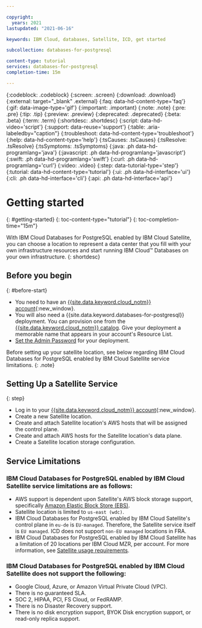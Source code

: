 ```yaml
---

copyright:
  years: 2021
lastupdated: "2021-06-16"

keywords: IBM Cloud, databases, Satellite, ICD, get started

subcollection: databases-for-postgresql

content-type: tutorial
services: databases-for-postgresql
completion-time: 15m

---
```


{:codeblock: .codeblock}
{:screen: .screen}
{:download: .download}
{:external: target="_blank" .external}
{:faq: data-hd-content-type='faq'}
{:gif: data-image-type='gif'}
{:important: .important}
{:note: .note}
{:pre: .pre}
{:tip: .tip}
{:preview: .preview}
{:deprecated: .deprecated}
{:beta: .beta}
{:term: .term}
{:shortdesc: .shortdesc}
{:script: data-hd-video='script'}
{:support: data-reuse='support'}
{:table: .aria-labeledby="caption"}
{:troubleshoot: data-hd-content-type='troubleshoot'}
{:help: data-hd-content-type='help'}
{:tsCauses: .tsCauses}
{:tsResolve: .tsResolve}
{:tsSymptoms: .tsSymptoms}
{:java: .ph data-hd-programlang='java'}
{:javascript: .ph data-hd-programlang='javascript'}
{:swift: .ph data-hd-programlang='swift'}
{:curl: .ph data-hd-programlang='curl'}
{:video: .video}
{:step: data-tutorial-type='step'}
{:tutorial: data-hd-content-type='tutorial'}
{:ui: .ph data-hd-interface='ui'}
{:cli: .ph data-hd-interface='cli'}
{:api: .ph data-hd-interface='api'}

# Getting started
{: #getting-started}
{: toc-content-type="tutorial"}
{: toc-completion-time="15m"}

With IBM Cloud Databases for PostgreSQL enabled by IBM Cloud Satellite, you can choose a location to represent a data center that you fill with your own infrastructure resources and start running IBM Cloud™ Databases on your own infrastructure.
{: shortdesc}

## Before you begin
{: #before-start}
- You need to have an [{{site.data.keyword.cloud_notm}} account](https://cloud.ibm.com/registration){:new_window}.
- You will also need a {{site.data.keyword.databases-for-postgresql}} deployment. You can provision one from the [{{site.data.keyword.cloud_notm}} catalog](https://cloud.ibm.com/catalog/services/databases-for-postgresql). Give your deployment a memorable name that appears in your account's Resource List.
- [Set the Admin Password](/docs/databases-for-postgresql?topic=databases-for-postgresql-admin-password) for your deployment.

Before setting up your satellite location, see below regarding IBM Cloud Databases for PostgreSQL enabled by IBM Cloud Satellite service limitations. 
{: .note}

## Setting Up a Satellite Service 
{: step}

- Log in to your [{{site.data.keyword.cloud_notm}} account](https://cloud.ibm.com/registration){:new_window}.
- Create a new Satellite location.
- Create and attach Satellite location's AWS hosts that will be assigned the control plane.
- Create and attach AWS hosts for the Satellite location's data plane.
- Create a Satellite location storage configuration.

## Service Limitations

### IBM Cloud Databases for PostgreSQL enabled by IBM Cloud Satellite service limitations are as follows:

- AWS support is dependent upon Satellite's AWS block storage support, specifically [Amazon Elastic Block Store (EBS)](https://aws.amazon.com/ebs/).
- Satellite location is limited to `us-east (wdc)`.
- IBM Cloud Databases for PostgreSQL enabled by IBM Cloud Satellite's control plane in `eu-de` is `EU-managed`. Therefore, the Satellite service itself is `EU managed`. ICD does not support `non-EU managed` locations in FRA.
- IBM Cloud Databases for PostgreSQL enabled by IBM Cloud Satellite has a limitation of 20 locations per IBM Cloud MZR, per account. For more information, see [Satellite usage requirements](https://test.cloud.ibm.com/docs/satellite?topic=satellite-requirements).

### IBM Cloud Databases for PostgreSQL enabled by IBM Cloud Satellite does not support the following:
- Google Cloud, Azure, or Amazon Virtual Private Cloud (VPC).
- There is no guaranteed SLA.
- SOC 2, HIPAA, PCI, FS Cloud, or FedRAMP.
- There is no Disaster Recovery support.
- There is no disk encryption support, BYOK Disk encryption support, or read-only replica support.
